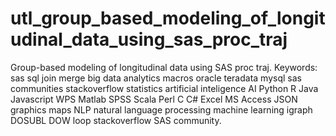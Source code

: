 # utl_group_based_modeling_of_longitudinal_data_using_sas_proc_traj
Group-based modeling of longitudinal data using SAS proc traj. Keywords: sas sql join merge big data analytics macros oracle teradata mysql sas communities stackoverflow statistics artificial inteligence AI Python R Java Javascript WPS Matlab SPSS Scala Perl C C# Excel MS Access JSON graphics maps NLP natural language processing machine learning igraph DOSUBL DOW loop stackoverflow SAS community.
